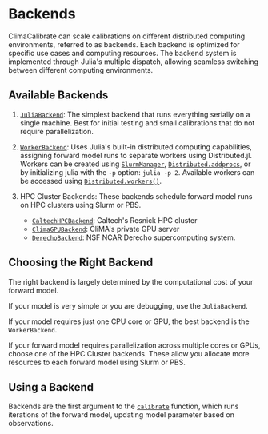 # Backends

ClimaCalibrate can scale calibrations on different distributed computing environments, referred to as backends. Each backend is optimized for specific use cases and computing resources. The backend system is implemented through Julia's multiple dispatch, allowing seamless switching between different computing environments.

## Available Backends

1. [`JuliaBackend`](@ref): The simplest backend that runs everything serially on a single machine. Best for initial testing and small calibrations that do not require parallelization. 

2. [`WorkerBackend`](@ref): Uses Julia's built-in distributed computing capabilities, assigning forward model runs to separate workers using Distributed.jl. Workers can be created using [`SlurmManager`](@ref), [`Distributed.addprocs`](https://docs.julialang.org/en/v1/stdlib/Distributed/#Distributed.addprocs), or by initializing julia with the `-p` option: `julia -p 2`. Available workers can be accessed using [`Distributed.workers()`](https://docs.julialang.org/en/v1/stdlib/Distributed/#Distributed.workers).

3. HPC Cluster Backends: These backends schedule forward model runs on HPC clusters using Slurm or PBS.
    - [`CaltechHPCBackend`](@ref): Caltech's Resnick HPC cluster
    - [`ClimaGPUBackend`](@ref): CliMA's private GPU server
    - [`DerechoBackend`](@ref): NSF NCAR Derecho supercomputing system.

## Choosing the Right Backend

The right backend is largely determined by the computational cost of your forward model.

If your model is very simple or you are debugging, use the `JuliaBackend`.

If your model requires just one CPU core or GPU, the best backend is the `WorkerBackend`. 

If your forward model requires parallelization across multiple cores or GPUs, choose one of the HPC Cluster backends. These allow you allocate more resources to each forward model using Slurm or PBS.

## Using a Backend

Backends are the first argument to the [`calibrate`](@ref) function, which runs iterations of the forward model, updating model parameter based on observations.
